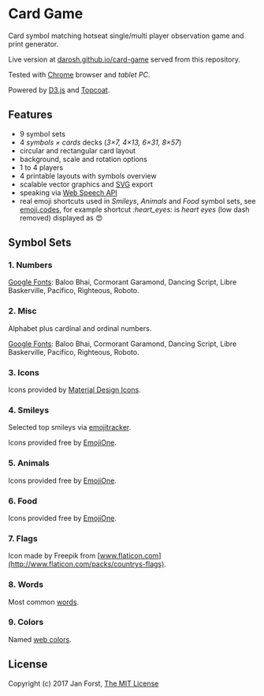 # Card Game

Card symbol matching hotseat single/multi player observation game and print generator.

Live version at [darosh.github.io/card-game](https://darosh.github.io/card-game/) served from this repository.

Tested with [Chrome](https://www.google.com/chrome/browser/desktop/) browser and _tablet PC_.

Powered by [D3.js](https://d3js.org/) and [Topcoat](http://topcoat.io/).

## Features

* 9 symbol sets
* 4 _symbols &times; cards_ decks (_3&times;7, 4&times;13, 6&times;31, 8&times;57_)
* circular and rectangular card layout
* background, scale and rotation options
* 1 to 4 players
* 4 printable layouts with symbols overview
* scalable vector graphics and [SVG](https://en.wikipedia.org/wiki/Scalable_Vector_Graphics) export
* speaking via [Web Speech API](https://developer.mozilla.org/en-US/docs/Web/API/Web_Speech_API)
* real emoji shortcuts used in _Smileys_, _Animals_ and _Food_ symbol sets, see [emoji.codes](http://emoji.codes/), for example shortcut _:&#8203;heart_eyes&#8203;:_ is _heart eyes_ (low dash removed) displayed as :heart_eyes:

## Symbol Sets

### 1. Numbers

[Google Fonts](https://fonts.google.com/): Baloo Bhai, Cormorant Garamond, Dancing Script, Libre Baskerville, Pacifico, Righteous, Roboto.

### 2. Misc

Alphabet plus cardinal and ordinal numbers.

[Google Fonts](https://fonts.google.com/): Baloo Bhai, Cormorant Garamond, Dancing Script, Libre Baskerville, Pacifico, Righteous, Roboto.

### 3. Icons

Icons provided by [Material Design Icons](https://material.io/icons/).

### 4. Smileys

Selected top smileys via [emojitracker](http://emojitracker.com/).

Icons provided free by [EmojiOne](http://emojione.com). 

### 5. Animals

Icons provided free by [EmojiOne](http://emojione.com).

### 6. Food

Icons provided free by [EmojiOne](http://emojione.com).

### 7. Flags

Icon made by Freepik from [www.flaticon.com](http://www.flaticon.com/packs/countrys-flags).

### 8. Words

Most common [words](https://en.wikipedia.org/wiki/Most_common_words_in_English).

### 9. Colors

Named [web colors](https://en.wikipedia.org/wiki/Web_colors#X11_color_names).

## License

Copyright (c) 2017 Jan Forst, [The MIT License](https://opensource.org/licenses/MIT)

